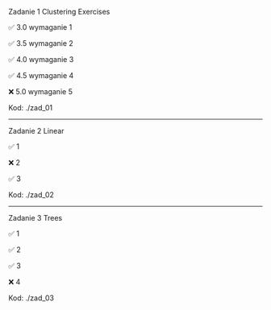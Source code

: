 Zadanie 1 Clustering Exercises

✅ 3.0 wymaganie 1

✅ 3.5 wymaganie 2

✅ 4.0 wymaganie 3

✅ 4.5 wymaganie 4

❌ 5.0 wymaganie 5

Kod: ./zad_01

----------------------------------------------

Zadanie 2 Linear

✅ 1

❌ 2

✅ 3


Kod: ./zad_02

----------------------------------------------

Zadanie 3 Trees

✅ 1

✅ 2

✅ 3

❌ 4


Kod: ./zad_03
